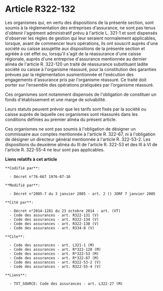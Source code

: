 # Article R322-132

Les organismes qui, en vertu des dispositions de la présente section, sont soumis à la réglementation des entreprises
d'assurance, ne sont pas tenus d'obtenir l'agrément administratif prévu à l'article L. 321-1 et sont dispensés d'observer les
règles de gestion qui leur seraient normalement applicables, lorsque, avant de commencer leurs opérations, ils ont souscrit
auprès d'une société ou caisse assujettie aux dispositions de la présente section et agréée à cet effet ou, lorsqu'il s'agit
de la réassurance d'une caisse régionale, auprès d'une entreprise d'assurance mentionnée au dernier alinéa de l'article R.
322-120 un traité de réassurance substituant ladite société ou caisse à l'organisme réassuré, pour la constitution des
garanties prévues par la réglementation susmentionnée et l'exécution des engagements d'assurance pris par l'organisme
réassuré. Ce traité doit porter sur l'ensemble des opérations pratiquées par l'organisme réassuré.

Ces organismes sont notamment dispensés de l'obligation de constituer un fonds d'établissement et une marge de solvabilité.

Leurs statuts peuvent prévoir que les tarifs sont fixés par la société ou caisse auprès de laquelle ces organismes sont
réassurés dans les conditions définies au premier alinéa du présent article.

Ces organismes ne sont pas soumis à l'obligation de désigner un commissaire aux comptes mentionnée à l'article R. 322-67, ni
à l'obligation de désigner un directeur général mentionnée à l'article R. 322-53-2. Les dispositions du deuxième alinéa du
III de l'article R. 322-53 et des III à VI de l'article R. 322-55-4 ne leur sont pas applicables.

**Liens relatifs à cet article**

	**Codifié par**:

	  - Décret n°76-667 1976-07-16

	**Modifié par**:

	  - Décret n°2005-7 du 3 janvier 2005 - art. 2 () JORF 7 janvier 2005

	**Cité par**:

	  - Décret n°2014-1281 du 23 octobre 2014 - art. (VT)
	  - Code des assurances - art. R322-131 (V)
	  - Code des assurances - art. R322-134 (V)
	  - Code des assurances - art. R322-138 (V)
	  - Code des assurances - art. R334-8 (V)

	**Cite**:

	  - Code des assurances - art. L321-1 (M)
	  - Code des assurances - art. R*322-120 (M)
	  - Code des assurances - art. R*322-53 (M)
	  - Code des assurances - art. R*322-67 (M)
	  - Code des assurances - art. R322-53-2 (V)
	  - Code des assurances - art. R322-55-4 (V)

	**Liens**:

	  - TXT_SOURCE: Code des assurances - art. L322-27 (M)
